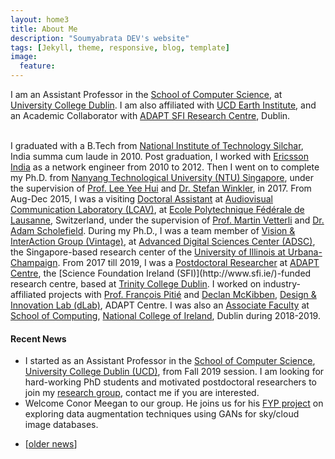 ```yaml
---
layout: home3
title: About Me
description: "Soumyabrata DEV's website"
tags: [Jekyll, theme, responsive, blog, template]
image:
  feature: 
---
```

I am an Assistant Professor in the <a href="https://www.cs.ucd.ie/">School of Computer Science</a>, at <a href="https://www.ucd.ie/">University College Dublin</a>. I am also affiliated with <a href="https://www.ucd.ie/earth/">UCD Earth Institute</a>, and an Academic Collaborator with <a href="https://www.adaptcentre.ie">ADAPT SFI Research Centre</a>, Dublin. 

<br />
I graduated with a B.Tech from <a href="http://www.nits.ac.in/">National Institute of Technology Silchar</a>, India summa cum laude in 2010. Post graduation, I worked with <a href="http://www.ericsson.com/in">Ericsson India</a> as a network engineer from 2010 to 2012. Then I went on to complete my Ph.D. from <a href="www.ntu.edu.sg/Pages/home.aspx">Nanyang Technological University (NTU) Singapore</a>, under the supervision of <a href="http://research.ntu.edu.sg/expertise/academicprofile/Pages/StaffProfile.aspx?ST_EMAILID=EYHLEE">Prof. Lee Yee Hui</a> and <a href="https://stefan.winkler.site/">Dr. Stefan Winkler</a>, in 2017. From Aug-Dec 2015, I was a visiting <a href="http://people.epfl.ch/soumyabrata.dev">Doctoral Assistant</a> at <a href="http://lcav.epfl.ch/">Audiovisual Communication Laboratory (LCAV)</a>, at <a href="http://www.epfl.ch/">Ecole Polytechnique F&eacute;d&eacute;rale de Lausanne</a>, Switzerland, under the supervision of <a href="http://lcav.epfl.ch/martin.vetterli">Prof. Martin Vetterli</a> and <a href="https://lcav.epfl.ch/people/people-current_staff/people-adam-scholefield/">Dr. Adam Scholefield</a>. During my Ph.D., I was a team member of <a href="http://vintage.winklerbros.net/index.html">Vision & InterAction Group (Vintage)</a>, at <a href="http://adsc.illinois.edu/">Advanced Digital Sciences Center (ADSC)</a>, the Singapore-based research center of the <a href="http://illinois.edu/">University of Illinois at Urbana-Champaign</a>. From 2017 till 2019, I was a <a href="https://www.adaptcentre.ie/team-members/person-detail/soumyabrata-dev">Postdoctoral Researcher</a> at <a href="https://www.adaptcentre.ie">ADAPT Centre</a>, the [Science Foundation Ireland (SFI)](http://www.sfi.ie/)-funded research centre, based at <a href="http://www.tcd.ie">Trinity College Dublin</a>. I worked on industry-affiliated projects with <a href="https://francois.pitie.net">Prof. Fran&ccedil;ois Piti&eacute;</a> and <a href="https://ie.linkedin.com/in/declanmckibben">Declan McKibben</a>, <a href="https://www.adaptcentre.ie/industry/design-and-innovation-lab">Design & Innovation Lab (dLab)</a>, ADAPT Centre. I was also an <a href="https://www.ncirl.ie/Faculty-Depts/A-Z-Staff-Directory/Staff/404">Associate Faculty</a> at <a href="https://www.ncirl.ie/Faculty-Depts/School-of-Computing">School of Computing</a>, <a href="https://www.ncirl.ie">National College of Ireland</a>, Dublin during 2018-2019.

#### Recent News

+ I started as an Assistant Professor in the <a href="https://www.cs.ucd.ie/">School of Computer Science</a>, <a href="https://www.ucd.ie/">University College Dublin (UCD)</a>, from Fall 2019 session. I am looking for hard-working PhD students and motivated postdoctoral researchers to join my <a href="https://soumyabrata.dev/theia/">research group</a>, contact me if you are interested.
+ Welcome Conor Meegan to our group. He joins us for his <a href="https://soumyabrata.github.io/files/FYP2019-2020.pdf">FYP project</a> on exploring data augmentation techniques using GANs for sky/cloud image databases.
<!---
+ Congratulations Mahmoud Said Elsayed for his <a href="https://arxiv.org/pdf/1910.00817.pdf">paper</a> acceptance on network attack detection using machine learning techniques, at 2019 IEEE 7th International Conference on Computer Science and Network Technology.--->
+ [<a href="https://soumyabrata.github.io/news/">older news</a>]

<!---comments here--->